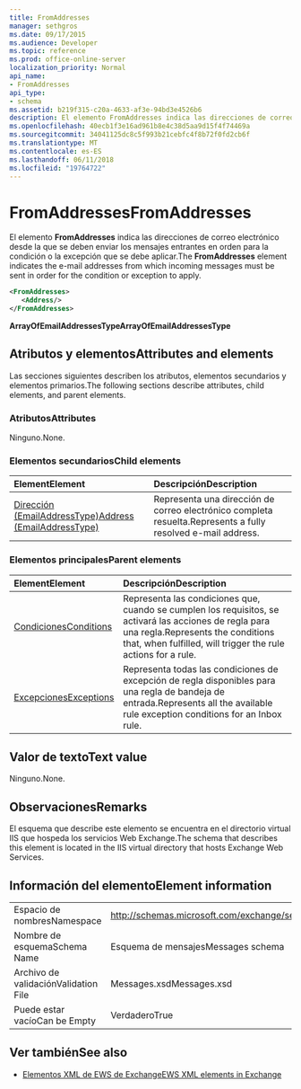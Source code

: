```yaml
---
title: FromAddresses
manager: sethgros
ms.date: 09/17/2015
ms.audience: Developer
ms.topic: reference
ms.prod: office-online-server
localization_priority: Normal
api_name:
- FromAddresses
api_type:
- schema
ms.assetid: b219f315-c20a-4633-af3e-94bd3e4526b6
description: El elemento FromAddresses indica las direcciones de correo electrónico desde la que se deben enviar los mensajes entrantes en orden para la condición o la excepción que se debe aplicar.
ms.openlocfilehash: 40ecb1f3e16ad961b8e4c38d5aa9d15f4f74469a
ms.sourcegitcommit: 34041125dc8c5f993b21cebfc4f8b72f0fd2cb6f
ms.translationtype: MT
ms.contentlocale: es-ES
ms.lasthandoff: 06/11/2018
ms.locfileid: "19764722"
---
```

# <a name="fromaddresses"></a><span data-ttu-id="cbaad-103">FromAddresses</span><span class="sxs-lookup"><span data-stu-id="cbaad-103">FromAddresses</span></span>

<span data-ttu-id="cbaad-104">El elemento **FromAddresses** indica las direcciones de correo electrónico desde la que se deben enviar los mensajes entrantes en orden para la condición o la excepción que se debe aplicar.</span><span class="sxs-lookup"><span data-stu-id="cbaad-104">The **FromAddresses** element indicates the e-mail addresses from which incoming messages must be sent in order for the condition or exception to apply.</span></span> 
  
```XML
<FromAddresses>
   <Address/>
</FromAddresses>
```

 <span data-ttu-id="cbaad-105">**ArrayOfEmailAddressesType**</span><span class="sxs-lookup"><span data-stu-id="cbaad-105">**ArrayOfEmailAddressesType**</span></span>
## <a name="attributes-and-elements"></a><span data-ttu-id="cbaad-106">Atributos y elementos</span><span class="sxs-lookup"><span data-stu-id="cbaad-106">Attributes and elements</span></span>

<span data-ttu-id="cbaad-107">Las secciones siguientes describen los atributos, elementos secundarios y elementos primarios.</span><span class="sxs-lookup"><span data-stu-id="cbaad-107">The following sections describe attributes, child elements, and parent elements.</span></span>
  
### <a name="attributes"></a><span data-ttu-id="cbaad-108">Atributos</span><span class="sxs-lookup"><span data-stu-id="cbaad-108">Attributes</span></span>

<span data-ttu-id="cbaad-109">Ninguno.</span><span class="sxs-lookup"><span data-stu-id="cbaad-109">None.</span></span>
  
### <a name="child-elements"></a><span data-ttu-id="cbaad-110">Elementos secundarios</span><span class="sxs-lookup"><span data-stu-id="cbaad-110">Child elements</span></span>

|<span data-ttu-id="cbaad-111">**Element**</span><span class="sxs-lookup"><span data-stu-id="cbaad-111">**Element**</span></span>|<span data-ttu-id="cbaad-112">**Descripción**</span><span class="sxs-lookup"><span data-stu-id="cbaad-112">**Description**</span></span>|
|:-----|:-----|
|[<span data-ttu-id="cbaad-113">Dirección (EmailAddressType)</span><span class="sxs-lookup"><span data-stu-id="cbaad-113">Address (EmailAddressType)</span></span>](address-emailaddresstype.md) <br/> |<span data-ttu-id="cbaad-114">Representa una dirección de correo electrónico completa resuelta.</span><span class="sxs-lookup"><span data-stu-id="cbaad-114">Represents a fully resolved e-mail address.</span></span>  <br/> |
   
### <a name="parent-elements"></a><span data-ttu-id="cbaad-115">Elementos principales</span><span class="sxs-lookup"><span data-stu-id="cbaad-115">Parent elements</span></span>

|<span data-ttu-id="cbaad-116">**Element**</span><span class="sxs-lookup"><span data-stu-id="cbaad-116">**Element**</span></span>|<span data-ttu-id="cbaad-117">**Descripción**</span><span class="sxs-lookup"><span data-stu-id="cbaad-117">**Description**</span></span>|
|:-----|:-----|
|[<span data-ttu-id="cbaad-118">Condiciones</span><span class="sxs-lookup"><span data-stu-id="cbaad-118">Conditions</span></span>](conditions.md) <br/> |<span data-ttu-id="cbaad-119">Representa las condiciones que, cuando se cumplen los requisitos, se activará las acciones de regla para una regla.</span><span class="sxs-lookup"><span data-stu-id="cbaad-119">Represents the conditions that, when fulfilled, will trigger the rule actions for a rule.</span></span>  <br/> |
|[<span data-ttu-id="cbaad-120">Excepciones</span><span class="sxs-lookup"><span data-stu-id="cbaad-120">Exceptions</span></span>](exceptions.md) <br/> |<span data-ttu-id="cbaad-121">Representa todas las condiciones de excepción de regla disponibles para una regla de bandeja de entrada.</span><span class="sxs-lookup"><span data-stu-id="cbaad-121">Represents all the available rule exception conditions for an Inbox rule.</span></span>  <br/> |
   
## <a name="text-value"></a><span data-ttu-id="cbaad-122">Valor de texto</span><span class="sxs-lookup"><span data-stu-id="cbaad-122">Text value</span></span>

<span data-ttu-id="cbaad-123">Ninguno.</span><span class="sxs-lookup"><span data-stu-id="cbaad-123">None.</span></span>
  
## <a name="remarks"></a><span data-ttu-id="cbaad-124">Observaciones</span><span class="sxs-lookup"><span data-stu-id="cbaad-124">Remarks</span></span>

<span data-ttu-id="cbaad-125">El esquema que describe este elemento se encuentra en el directorio virtual IIS que hospeda los servicios Web Exchange.</span><span class="sxs-lookup"><span data-stu-id="cbaad-125">The schema that describes this element is located in the IIS virtual directory that hosts Exchange Web Services.</span></span>
  
## <a name="element-information"></a><span data-ttu-id="cbaad-126">Información del elemento</span><span class="sxs-lookup"><span data-stu-id="cbaad-126">Element information</span></span>

|||
|:-----|:-----|
|<span data-ttu-id="cbaad-127">Espacio de nombres</span><span class="sxs-lookup"><span data-stu-id="cbaad-127">Namespace</span></span>  <br/> |http://schemas.microsoft.com/exchange/services/2006/messages  <br/> |
|<span data-ttu-id="cbaad-128">Nombre de esquema</span><span class="sxs-lookup"><span data-stu-id="cbaad-128">Schema Name</span></span>  <br/> |<span data-ttu-id="cbaad-129">Esquema de mensajes</span><span class="sxs-lookup"><span data-stu-id="cbaad-129">Messages schema</span></span>  <br/> |
|<span data-ttu-id="cbaad-130">Archivo de validación</span><span class="sxs-lookup"><span data-stu-id="cbaad-130">Validation File</span></span>  <br/> |<span data-ttu-id="cbaad-131">Messages.xsd</span><span class="sxs-lookup"><span data-stu-id="cbaad-131">Messages.xsd</span></span>  <br/> |
|<span data-ttu-id="cbaad-132">Puede estar vacío</span><span class="sxs-lookup"><span data-stu-id="cbaad-132">Can be Empty</span></span>  <br/> |<span data-ttu-id="cbaad-133">Verdadero</span><span class="sxs-lookup"><span data-stu-id="cbaad-133">True</span></span>  <br/> |
   
## <a name="see-also"></a><span data-ttu-id="cbaad-134">Ver también</span><span class="sxs-lookup"><span data-stu-id="cbaad-134">See also</span></span>



- [<span data-ttu-id="cbaad-135">Elementos XML de EWS de Exchange</span><span class="sxs-lookup"><span data-stu-id="cbaad-135">EWS XML elements in Exchange</span></span>](ews-xml-elements-in-exchange.md)

